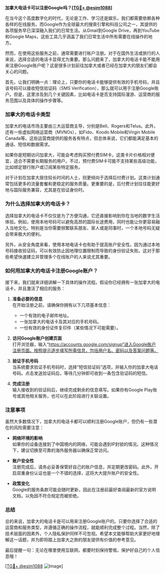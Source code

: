 **加拿大电话卡可以注册Google吗？[[TG💪+ @esim1088](https://t.me/s/esim1088)]**

在当今这个高度数字化的时代，无论是工作、学习还是娱乐，我们都需要依赖各种各样的在线服务。而Google作为全球最大的搜索引擎和科技公司之一，其提供的各项服务早已深深融入我们的日常生活。从Gmail到Google Drive，再到YouTube和Google Maps，这些工具几乎涵盖了我们日常生活中所有需要在线操作的地方。

然而，在使用这些服务之前，通常需要进行账户注册。对于在国外生活或旅行的人来说，选择合适的电话卡显得尤为重要。那么问题来了，加拿大的电话卡能不能用来注册Google账户呢？这是很多计划前往加拿大或者已经在加拿大的朋友们都会关心的问题。

首先，让我们明确一点：理论上，只要你的电话卡能够提供有效的手机号码，并且该号码可以接收短信验证码（SMS Verification），那么就可以用于注册Google账户。但是，这里涉及到几个关键因素，比如电话卡是否支持国际漫游、运营商的服务范围以及具体的操作步骤等。

### **加拿大的电话卡类型**

加拿大的电话市场主要由三大运营商主导，分别是Bell、Rogers和Telus。此外，还有一些虚拟网络运营商（MVNOs），如Fido、Koodo Mobile和Virgin Mobile Canada等。这些运营商提供的服务各有特点，但总体来说，它们都能满足基本的通话、短信和数据需求。

如果你是短期访问加拿大，可能会考虑购买预付费SIM卡。这类卡片价格相对便宜，适合不需要长期服务的用户。不过，预付费SIM卡可能不支持某些高级功能，比如绑定银行账户或订阅某些特定服务。

对于计划在加拿大居住较长时间的人士，则更倾向于选择后付费计划。这类计划通常包括更多的流量套餐和更稳定的服务质量。更重要的是，后付费计划往往能更好地与国际服务兼容，尤其是在验证身份时。

### **为什么选择加拿大的电话卡？**

选择加拿大的电话卡不仅仅是为了方便沟通，它还直接影响到你在当地的数字生活体验。例如，使用本地号码可以避免高昂的国际长途费用，同时也能让你更容易融入当地文化。特别是当你需要频繁联系朋友、家人或是同事时，一个本地号码无疑会带来极大的便利。

另外，从安全角度来看，使用本地电话卡也有助于提高账户安全性。因为通过本地号码接收验证码，可以有效防止因地理位置限制而导致的身份验证失败。这对于那些希望快速建立并管理多个在线账户的人来说尤其重要。

### **如何用加拿大的电话卡注册Google账户？**

接下来，我们就来详细讲解一下具体的操作流程。假设你已经拥有一张加拿大的电话卡，并且激活了相应的服务：

1. **准备必要的信息**  
   在开始注册之前，请确保你拥有以下几项基本信息：
   - 一个有效的电子邮件地址。
   - 一张加拿大的电话卡及其对应的手机号码。
   - 一份有效的身份证件复印件（某些情况下可能需要）。

2. **访问Google账户创建页面**  
   打开浏览器，输入“https://accounts.google.com/signup”进入Google账户注册页面。按照提示逐步填写所需信息，包括用户名、密码以及答案问题等。

3. **验证手机号码**  
   当系统要求验证手机号码时，选择“短信验证码”选项，并输入你的加拿大电话号码。点击发送验证码后，等待几分钟即可收到一条包含验证码的短信。

4. **完成注册**  
   输入接收到的验证码后，继续完成剩余的信息填写。如果你有Google Play账号或其他相关服务，也可以在此阶段进行关联设置。

### **注意事项**

虽然大多数情况下，加拿大的电话卡都可以顺利注册Google账户，但仍有一些潜在的风险需要注意：

- **网络环境的影响**  
  如果你的设备连接到了中国境内的网络，可能会遇到IP封锁的情况。这种情况下，建议切换至可靠的海外服务器以确保正常访问。

- **账户安全性**  
  注册完成后，请务必妥善保管好自己的账户信息，并定期更改密码。此外，开启双重身份认证也是一个不错的选择，这将大大提升账户的安全性。

- **政策变化**  
  Google的服务条款可能会随时更新，因此在注册前最好查阅最新的官方说明文档，以免因不符合规定而被拒绝。

### **总结**

总的来说，加拿大的电话卡是可以用来注册Google账户的。只要你选择了合适的运营商和服务类型，并遵循正确的操作流程，就能顺利完成整个过程。当然，除了技术层面的因素外，个人隐私保护同样不可忽视。希望本文能够帮助大家更好地理解这一话题，并为即将踏上加拿大之旅的朋友提供有价值的参考意见。

最后提醒一句：无论在哪里使用互联网，都要时刻保持警惕，保护好自己的个人信息哦！

[[TG💪+ @esim1088](https://t.me/s/esim1088) ![Image](https://i.postimg.cc/4NQfJmqS/Snipaste-2025-05-13-00-14-12.png)]